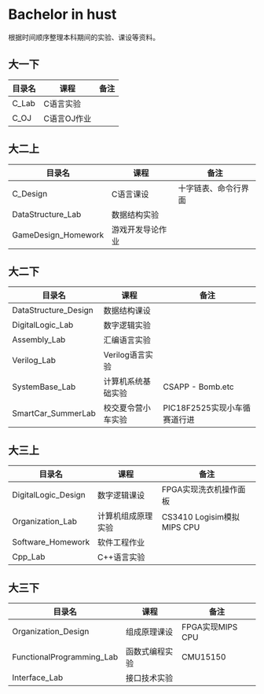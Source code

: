# Bachelor in hust

根据时间顺序整理本科期间的实验、课设等资料。

## 大一下

| 目录名 | 课程        | 备注 |
| ------ | ----------- | ---- |
| C_Lab  | C语言实验   |      |
| C_OJ   | C语言OJ作业 |      |

## 大二上

| 目录名              | 课程             | 备注                 |
| ------------------- | ---------------- | -------------------- |
| C_Design            | C语言课设        | 十字链表、命令行界面 |
| DataStructure_Lab   | 数据结构实验     |                      |
| GameDesign_Homework | 游戏开发导论作业 |                      |

## 大二下

| 目录名               | 课程               | 备注                         |
| -------------------- | ------------------ | ---------------------------- |
| DataStructure_Design | 数据结构课设       |                              |
| DigitalLogic_Lab     | 数字逻辑实验       |                              |
| Assembly_Lab         | 汇编语言实验       |                              |
| Verilog_Lab          | Verilog语言实验    |                              |
| SystemBase_Lab       | 计算机系统基础实验 | CSAPP - Bomb.etc             |
| SmartCar_SummerLab   | 校交夏令营小车实验 | PIC18F2525实现小车循赛道行进 |

## 大三上

| 目录名              | 课程               | 备注                       |
| ------------------- | ------------------ | -------------------------- |
| DigitalLogic_Design | 数字逻辑课设       | FPGA实现洗衣机操作面板     |
| Organization_Lab    | 计算机组成原理实验 | CS3410 Logisim模拟MIPS CPU |
| Software_Homework   | 软件工程作业       |                            |
| Cpp_Lab             | C++语言实验        |                            |

## 大三下

| 目录名                    | 课程           | 备注             |
| ------------------------- | -------------- | ---------------- |
| Organization_Design       | 组成原理课设   | FPGA实现MIPS CPU |
| FunctionalProgramming_Lab | 函数式编程实验 | CMU15150         |
| Interface_Lab             | 接口技术实验   |                  |

